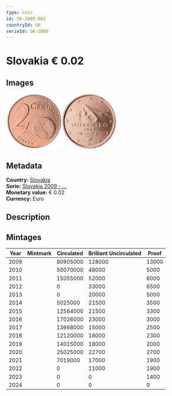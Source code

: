 ```yaml
---
type: coin
id: SK-2009-002
countryId: SK
serieId: SK-2009
---
```


# Slovakia € 0.02

## Images

<img src="../../../Images/common-2007-002.webp" height="150" alt="Front image"><img src="Images/slovakia-2009-002.webp" height="150" alt="Back image">

## Metadata

**Country:** [Slovakia](../index.md)\
**Serie:** [Slovakia 2009 - ...](index.md)\
**Monetary value:** € 0.02\
**Currency:** Euro

## Description

## Mintages

| Year | Mintmark | Circulated | Brilliant Uncirculated | Proof |
| ---- | -------- | ---------- | ---------------------- | ----- |
| 2009 |          | 80905000   | 128000                 | 13000 |
| 2010 |          | 50070000   | 48000                  | 5000  |
| 2011 |          | 15055000   | 52000                  | 6000  |
| 2012 |          | 0          | 33000                  | 6500  |
| 2013 |          | 0          | 20000                  | 5000  |
| 2014 |          | 5025000    | 21500                  | 3500  |
| 2015 |          | 12564000   | 21500                  | 3300  |
| 2016 |          | 17026000   | 23000                  | 3000  |
| 2017 |          | 13668000   | 15000                  | 2500  |
| 2018 |          | 12120000   | 18000                  | 2300  |
| 2019 |          | 14015000   | 18000                  | 2000  |
| 2020 |          | 25025000   | 22700                  | 2700  |
| 2021 |          | 7019000    | 17000                  | 1900  |
| 2022 |          | 0          | 11000                  | 1900  |
| 2023 |          | 0          | 0                      | 1400  |
| 2024 |          | 0          | 0                      | 0     |
